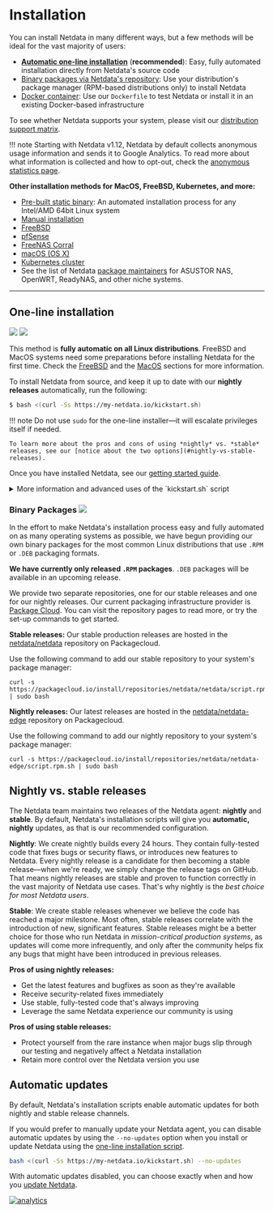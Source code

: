 # Installation

You can install Netdata in many different ways, but a few methods will be ideal for the vast majority of users:

- [**Automatic one-line installation**](#one-line-installation) (**recommended**): Easy, fully automated installation directly from Netdata's source code
- [Binary packages via Netdata's repository](#binary-packages): Use your distribution's package manager (RPM-based distributions only) to install Netdata
- [Docker container](docker/): Use our `Dockerfile` to test Netdata or install it in an existing Docker-based infrastructure

To see whether Netdata supports your system, please visit our [distribution support matrix](../../packaging/DISTRIBUTIONS.md).

!!! note
    Starting with Netdata v1.12, Netdata by default collects anonymous usage information and sends it to Google Analytics. To read more about what information is collected and how to opt-out, check the [anonymous statistics page](../../docs/anonymous-statistics.md).

**Other installation methods for MacOS, FreeBSD, Kubernetes, and more:** 

- [Pre-built static binary](OTHERS.md#linux-64bit-pre-built-static-binary): An automated installation process for any Intel/AMD 64bit Linux system
- [Manual installation](MANUAL-INSTALLATION.md)
- [FreeBSD](#freebsd)
- [pfSense](#pfsense)
- [FreeNAS Corral](#freenas)
- [macOS (OS X)](#macos)
- [Kubernetes cluster](https://github.com/netdata/helmchart#netdata-helm-chart-for-kubernetes-deployments)
- See the list of Netdata [package maintainers](../maintainers) for ASUSTOR NAS, OpenWRT, ReadyNAS, and other niche systems.

---

## One-line installation 
![](https://registry.my-netdata.io/api/v1/badge.svg?chart=web_log_nginx.requests_per_url&options=unaligned&dimensions=kickstart&group=sum&after=-3600&label=last+hour&units=installations&value_color=orange&precision=0) ![](https://registry.my-netdata.io/api/v1/badge.svg?chart=web_log_nginx.requests_per_url&options=unaligned&dimensions=kickstart&group=sum&after=-86400&label=today&units=installations&precision=0)

This method is **fully automatic on all Linux distributions**. FreeBSD and MacOS systems need some preparations before installing Netdata for the first time. Check the [FreeBSD](#freebsd) and the [MacOS](#macos) sections for more information.

To install Netdata from source, and keep it up to date with our **nightly releases** automatically, run the following: 

``` bash
$ bash <(curl -Ss https://my-netdata.io/kickstart.sh)
```

!!! note
    Do not use `sudo` for the one-line installer—it will escalate privileges itself if needed.

    To learn more about the pros and cons of using *nightly* vs. *stable* releases, see our [notice about the two options](#nightly-vs-stable-releases).

Once you have installed Netdata, see our [getting started guide](../../docs/GettingStarted.md).

<details markdown="1"><summary>More information and advanced uses of the `kickstart.sh` script</summary>

**What `kickstart.sh` does:**

The `kickstart.sh` script:

- Detects the Linux distro and installs the required system packages for building Netdata after asking for confirmation
- Downloads the latest Netdata source tree to `/usr/src/netdata.git`
- Installs Netdata by running `./netdata-installer.sh` from the source tree
- Installs `netdata-updater.sh` to `cron.daily`, so your Netdata installation will be updated daily
- Outputs details about whether the installation succeeded or failed.

**Available options:**

You can customize your Netdata installation by passing options from `kickstart.sh` to `netdata-installer.sh`. With these options you can change the installation directory, enable/disable automatic updates, choose between the nightly (default) or stable channel, enable/disable plugins, and much more. For a full list of options, see the [`netdata-installer.sh` script](https://github.com/netdata/netdata/blob/master/netdata-installer.sh#L149-L177).

Here are a few popular options:

- `--stable-channel`: Automatically update only on the release of new major versions.
- `--no-updates`: Prevent automatic updates of any kind.
- `--dont-wait`: Enable automated installs by not prompting for permission to install any required packages.
- `--dont-start-it`: Prevent the installer from starting Netdata automatically.

Here's an example of how to pass a few options through `kickstart.sh`:

```bash
  bash <(curl -Ss https://my-netdata.io/kickstart.sh) --dont-wait --dont-start-it --stable-channel
```

**Verify the script's integrity:**

Verify the integrity of the script with this:

```bash
[ "8a2b054081a108dff915994ce77f2f2d" = "$(curl -Ss https://my-netdata.io/kickstart.sh | md5sum | cut -d ' ' -f 1)" ] && echo "OK, VALID" || echo "FAILED, INVALID"
```

This command will output `OK, VALID` to confirm that the script is intact and has not been tampered with.

</details>

### Binary Packages ![](https://raw.githubusercontent.com/netdata/netdata/master/web/gui/images/packaging-beta-tag.svg?sanitize=true)

In the effort to make Netdata's installation process easy and fully automated on as many operating systems as possible, we have begun providing our own binary packages for the most common Linux distributions that use `.RPM` or `.DEB` packaging formats.

**We have currently only released `.RPM` packages**. `.DEB` packages will be available in an upcoming release. 

We provide two separate repositories, one for our stable releases and one for our nightly releases. Our current packaging infrastructure provider is [Package Cloud](https://packagecloud.io). You can visit the repository pages to read more, or try the set-up commands to get started.

**Stable releases:** Our stable production releases are hosted in the [netdata/netdata](https://packagecloud.io/netdata/netdata) repository on Packagecloud.

Use the following command to add our stable repository to your system's package manager:

```
curl -s https://packagecloud.io/install/repositories/netdata/netdata/script.rpm.sh | sudo bash
```

**Nightly releases:** Our latest releases are hosted in the [netdata/netdata-edge](https://packagecloud.io/netdata/netdata-edge) repository on Packagecloud.

Use the following command to add our nightly repository to your system's package manager:

```
curl -s https://packagecloud.io/install/repositories/netdata/netdata-edge/script.rpm.sh | sudo bash
```

## Nightly vs. stable releases

The Netdata team maintains two releases of the Netdata agent: **nightly** and **stable**. By default, Netdata's installation scripts will give you **automatic, nightly** updates, as that is our recommended configuration.

**Nightly**: We create nightly builds every 24 hours. They contain fully-tested code that fixes bugs or security flaws, or introduces new features to Netdata. Every nightly release is a candidate for then becoming a stable release—when we're ready, we simply change the release tags on GitHub. That means nightly releases are stable and proven to function correctly in the vast majority of Netdata use cases. That's why nightly is the *best choice for most Netdata users*.

**Stable**: We create stable releases whenever we believe the code has reached a major milestone. Most often, stable releases correlate with the introduction of new, significant features. Stable releases might be a better choice for those who run Netdata in *mission-critical production systems*, as updates will come more infrequently, and only after the community helps fix any bugs that might have been introduced in previous releases.

**Pros of using nightly releases:**

  - Get the latest features and bugfixes as soon as they're available
  - Receive security-related fixes immediately
  - Use stable, fully-tested code that's always improving
  - Leverage the same Netdata experience our community is using

**Pros of using stable releases:**

  - Protect yourself from the rare instance when major bugs slip through our testing and negatively affect a Netdata installation
  - Retain more control over the Netdata version you use


## Automatic updates

By default, Netdata's installation scripts enable automatic updates for both nightly and stable release channels.

If you would prefer to manually update your Netdata agent, you can disable automatic updates by using the `--no-updates` option when you install or update Netdata using the [one-line installation script](#one-line-installation).

```bash
bash <(curl -Ss https://my-netdata.io/kickstart.sh) --no-updates
```

With automatic updates disabled, you can choose exactly when and how you [update Netdata](UPDATE.md).

[![analytics](https://www.google-analytics.com/collect?v=1&aip=1&t=pageview&_s=1&ds=github&dr=https%3A%2F%2Fgithub.com%2Fnetdata%2Fnetdata&dl=https%3A%2F%2Fmy-netdata.io%2Fgithub%2Finstaller%2FREADME&_u=MAC~&cid=5792dfd7-8dc4-476b-af31-da2fdb9f93d2&tid=UA-64295674-3)]()
